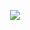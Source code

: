 <p align="center">
   <img src="https://dribbble.com/shots/14247776-Coding/attachments/5893979?mode=media"
</p>             
